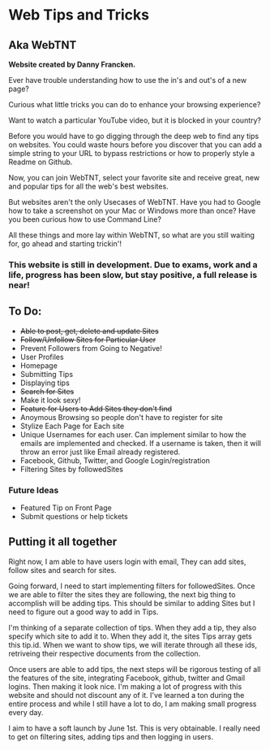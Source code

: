 # Web Tips and Tricks
## Aka WebTNT

**Website created by Danny Francken.**

Ever have trouble understanding how to use the in's and out's of a new page?

Curious what little tricks you can do to enhance your browsing experience?

Want to watch a particular YouTube video, but it is blocked in your country?


Before you would have to go digging through the deep web to find any tips on websites. You could waste hours before you discover that you can add a simple string to your URL to bypass restrictions or how to properly style a Readme on Github.

Now, you can join WebTNT, select your favorite site and receive great, new and popular tips for all the web's best websites.


But websites aren't the only Usecases of WebTNT. Have you had to Google how to take a screenshot on your Mac or Windows more than once? Have you been curious how to use Command Line?

All these things and more lay within WebTNT, so what are you still waiting for, go ahead and starting trickin'!


### This website is still in development. Due to exams, work and a life, progress has been slow, but stay positive, a full release is near!


## To Do:

* ~~Able to post, get, delete and update Sites~~
* ~~Follow/Unfollow Sites for Particular User~~
* Prevent Followers from Going to Negative!
* User Profiles
* Homepage
* Submitting Tips
* Displaying tips
* ~~Search for Sites~~
* Make it look sexy!
* ~~Feature for Users to Add Sites they don't find~~
* Anoymous Browsing so people don't have to register for site
* Stylize Each Page for Each site
* Unique Usernames for each user. Can implement similar to how the emails are implemented and checked. If a username is taken, then it will throw an error just like Email already registered.
* Facebook, Github, Twitter, and Google Login/registration
* Filtering Sites by followedSites


### Future Ideas

* Featured Tip on Front Page
* Submit questions or help tickets


## Putting it all together

Right now, I am able to have users login with email, They can add sites, follow sites and search for sites.

Going forward, I need to start implementing filters for followedSites. Once we are able to filter the sites they are following, the next big thing to accomplish will be adding tips. This should be similar to adding Sites but I need to figure out a good way to add in Tips.

I'm thinking of a separate collection of tips. When they add a tip, they also specify which site to add it to. When they add it, the sites Tips array gets this tip.id. When we want to show tips, we will iterate through all these ids, retriveing their respective documents from the collection.

Once users are able to add tips, the next steps will be rigorous testing of all the features of the site, integrating Facebook, github, twitter and Gmail logins. Then making it look nice. I'm making a lot of progress with this website and should not discount any of it. I've learned a ton during the entire process and while I still have a lot to do, I am making small progress every day.

I aim to have a soft launch by June 1st. This is very obtainable. I really need to get on filtering sites, adding tips and then logging in users.